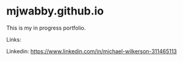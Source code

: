 # mjwabby.github.io

This is my in progress portfolio.

Links:

Linkedin: https://www.linkedin.com/in/michael-wilkerson-311465113
